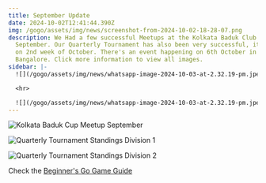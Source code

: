 ```yaml
---
title: September Update
date: 2024-10-02T12:41:44.390Z
img: /gogo/assets/img/news/screenshot-from-2024-10-02-18-28-07.png
description: We Had a few successful Meetups at the Kolkata Baduk Club this
  September. Our Quarterly Tournament has also been very successful, it will end
  on 2nd week of October. There's an event happening on 6th October in
  Bangalore. Click more information to view all images.
sidebar: |-
  ![](/gogo/assets/img/news/whatsapp-image-2024-10-03-at-2.32.19-pm.jpeg)

  <hr>

  ![](/gogo/assets/img/news/whatsapp-image-2024-10-03-at-2.32.19-pm.jpeg)
---
```

![Kolkata Baduk Cup Meetup September](/gogo/assets/img/news/screenshot-from-2024-10-02-18-19-39.png "Kolkata Baduk Cup Meetup September")

![Quarterly Tournament Standings Division 1](/gogo/assets/img/news/screenshot-from-2024-10-02-18-16-41.png "Quarterly Tournament Standings Division 1")

![Quarterly Tournament Standings Division 2](/gogo/assets/img/news/screenshot-from-2024-10-02-18-15-58.png "Quarterly Tournament Standings Division 2")

C﻿heck the [Beginner's Go Game Guide](https://weiqi.soumyak4.in)